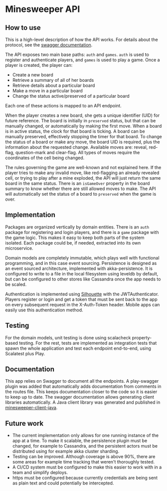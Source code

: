 # Minesweeper API

## How to use

This is a high-level description of how the API works. For details about the protocol, see the 
[swagger documentation](http://165.227.29.94).

The API exposes two main base paths: `auth` and `games`. `auth` is used to register and 
authenticate players, and `games` is used to play a game.
Once a player is created, the player can:

- Create a new board
- Retrieve a summary of all of her boards
- Retrieve details about a particular board
- Make a move in a particular board
- Change the status active/preserved of a particular board

Each one of these actions is mapped to an API endpoint.

When the player creates a new board, she gets a unique identifier (UID) for future reference. The 
board is initially in `preserved` status, but that can be manually changed, or automatically by 
making the first move. When a board is in active status, the clock for that board is ticking. A 
board can be manually preserved, effectively stopping the timer for that board. To change the status 
of a board or make any move, the board UID is required, plus the information about the requested 
change. Available moves are: reveal, red-flag, question-mark and clear-flag. All types of moves 
require the coordinates of the cell being changed.

The rules governing the game are well-known and not explained here. If the player tries to make any 
invalid move, like red-flagging an already revealed cell, or trying to play after a mine exploded, 
the API will just return the same board in the same status. There is an `isGameOver` property in
the board summary to know whether there are still allowed moves to make. The API will automatically 
set the status of a board to `preserved` when the game is over.

## Implementation

Packages are organized vertically by domain entities. There is an `auth` package for registering and 
login players, and there is a `game` package with the game logic. This makes it easy to keep 
both parts of the system isolated. Each package could be, if needed, extracted into its own 
microservice.

Domain models are completely immutable, which plays well with functional programming, and in this 
case event sourcing. Persistence is designed as an event sourced architecture, implemented with 
akka-persistence.
It is configured to write to a file in the local filesystem using leveldb by default, but can be 
configured to other stores like Cassandra once the app needs to be scaled.

Authentication is implemented using [Silhouette](https://www.silhouette.rocks/) with the 
JWTAuthenticator. Players register or login and get a token that must be sent back to the app on 
every subsequent request in the X-Auth-Token header. Mobile apps can easily use this authentication 
method.

## Testing

For the domain models, unit testing is done using scalacheck property-based testing.
For the rest, tests are implemented as integration tests that spawn the whole application and test 
each endpoint end-to-end, using Scalatest plus Play.

## Documentation

This app relies on Swagger to document all the endpoints. A play-swagger plugin was added that 
automatically adds documentation from comments in the routes file.
This keeps documentation closer to the code so it is easier to keep up to date.
The swagger documentation allows generating client libraries automatically. A Java client library 
was generated and published in [minesweeper-client-java](https://github.com/enriquerodbe/minesweeper-client-java).

## Future work

- The current implementation only allows for one running instance of the app at a time. To make it 
scalable, the persistence plugin must be changed, for example to Cassandra, and the persistent 
actors must be distributed using for example akka cluster sharding.
- Testing can be improved. Although coverage is above 90%, there are some areas for example time 
tracking that weren't thoroughly tested.
- A CI/CD system must be configured to make this easier to work with in a team and simplify deploys.
- https must be configured because currently credentials are being sent as plain text and could 
potentially be intercepted.  
